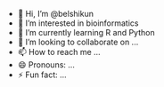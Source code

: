 - 👋 Hi, I’m @belshikun
- 👀 I’m interested in bioinformatics
- 🌱 I’m currently learning R and Python
- 💞️ I’m looking to collaborate on ...
- 📫 How to reach me ...
- 😄 Pronouns: ...
- ⚡ Fun fact: ...

<!---
belshikun/belshikun is a ✨ special ✨ repository because its `README.md` (this file) appears on your GitHub profile.
You can click the Preview link to take a look at your changes.
--->
